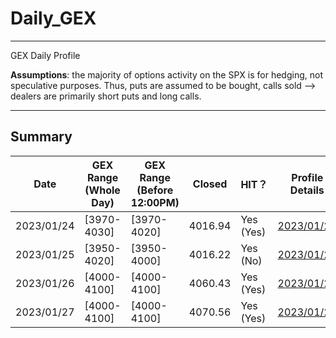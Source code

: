 # Daily_GEX


*** 
GEX Daily Profile 

**Assumptions**: the majority of options activity on the SPX is for hedging, not speculative purposes. Thus, puts are assumed to be bought, calls sold --> dealers are primarily short puts and long calls.


*** 

## Summary

| Date | GEX Range (Whole Day) | GEX Range (Before 12:00PM) | Closed | HIT？| Profile Details |
|---|---|---|---|---|---|
| 2023/01/24 | [3970-4030] | [3970-4020] | 4016.94 | Yes (Yes) | <a href="https://fengqifang.github.io/Daily_GEX/0124_GEX.html" title="2023/01/24">2023/01/24</a> |
| 2023/01/25 | [3950-4020] | [3950-4000] | 4016.22 | Yes (No)  | <a href="https://fengqifang.github.io/Daily_GEX/0125_GEX.html" title="2023/01/24">2023/01/25</a>|
| 2023/01/26 | [4000-4100] | [4000-4100] | 4060.43 | Yes (Yes) | <a href="https://fengqifang.github.io/Daily_GEX/0126_GEX.html" title="2023/01/24">2023/01/26</a> |
| 2023/01/27 | [4000-4100] | [4000-4100] | 4070.56 | Yes (Yes) | <a href="https://fengqifang.github.io/Daily_GEX/0127_GEX.html" title="2023/01/24">2023/01/27</a> |

